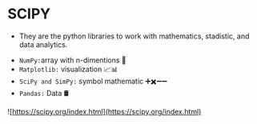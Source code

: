 # SCIPY
- They are the python libraries to work with mathematics, stadistic, and data analytics.
* `NumPy:`array with n-dimentions 🧮
* `Matplotlib:` visualization 📈📊
* `SciPy and SimPy:` symbol mathematic ➕✖️➖➖
* `Pandas:` Data 🛢

![https://scipy.org/index.html](https://scipy.org/index.html)